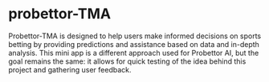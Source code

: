 # probettor-TMA
Probettor-TMA is designed to help users make informed decisions on sports betting by providing predictions and assistance based on data and in-depth analysis. This mini app is a different approach used for Probettor AI, but the goal remains the same: it allows for quick testing of the idea behind this project and gathering user feedback.
